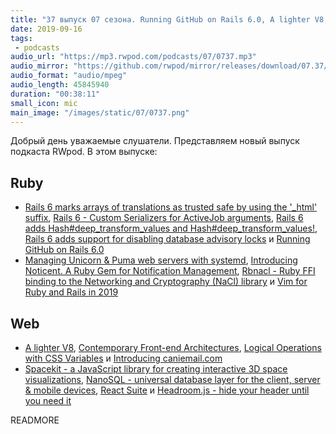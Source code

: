 ```yaml
---
title: "37 выпуск 07 сезона. Running GitHub on Rails 6.0, A lighter V8, Rbnacl, Noticent, Spacekit, NanoSQL, React Suite и прочее"
date: 2019-09-16
tags:
 - podcasts
audio_url: "https://mp3.rwpod.com/podcasts/07/0737.mp3"
audio_mirror: "https://github.com/rwpod/mirror/releases/download/07.37/0737.mp3"
audio_format: "audio/mpeg"
audio_length: 45845940
duration: "00:38:11"
small_icon: mic
main_image: "/images/static/07/0737.png"
---
```


Добрый день уважаемые слушатели. Представляем новый выпуск подкаста RWpod. В этом выпуске:

## Ruby

 - [Rails 6 marks arrays of translations as trusted safe by using the '_html' suffix](https://blog.bigbinary.com/2019/09/11/rails-6-marks-arrays-of-translations-as-trusted-safe-by-using-the-_html-suffix.html), [Rails 6 - Custom Serializers for ActiveJob arguments](https://blog.saeloun.com/2019/09/11/rails-6-custom-serializers-for-activejob-arguments.html), [Rails 6 adds Hash#deep_transform_values and Hash#deep_transform_values!](https://blog.saeloun.com/2019/09/10/rails-6-adds-hash-deep_transform_values.html), [Rails 6 adds support for disabling database advisory locks](https://blog.saeloun.com/2019/09/09/rails-6-disable-advisory-locks.html) и [Running GitHub on Rails 6.0](https://github.blog/2019-09-09-running-github-on-rails-6-0/)
 - [Managing Unicorn & Puma web servers with systemd](https://medium.com/@igkuz/managing-unicorn-puma-with-systemd-93e95f75d1ae), [Introducing Noticent. A Ruby Gem for Notification Management](https://blog.cloud66.com/introducing-noticent-a-ruby-gem-for-notification-management/), [Rbnacl - Ruby FFI binding to the Networking and Cryptography (NaCl) library](https://github.com/crypto-rb/rbnacl) и [Vim for Ruby and Rails in 2019](https://www.vimfromscratch.com/articles/vim-for-ruby-and-rails-in-2019/)

## Web

 - [A lighter V8](https://v8.dev/blog/v8-lite), [Contemporary Front-end Architectures](https://blog.webf.zone/contemporary-front-end-architectures-fb5b500b0231), [Logical Operations with CSS Variables](https://css-tricks.com/logical-operations-with-css-variables/) и [Introducing caniemail.com](https://www.caniemail.com/news/2019-09-09-introducing-caniemail/)
 - [Spacekit - a JavaScript library for creating interactive 3D space visualizations](https://github.com/typpo/spacekit), [NanoSQL - universal database layer for the client, server & mobile devices](https://nanosql.io/), [React Suite](https://rsuitejs.com/en/) и [Headroom.js - hide your header until you need it](http://wicky.nillia.ms/headroom.js/)

READMORE
